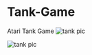 # Tank-Game
Atari Tank Game
![tank pic](https://user-images.githubusercontent.com/23534230/43352842-33920fac-91df-11e8-941d-4659b156d17c.png)

![tank pic](https://user-images.githubusercontent.com/23534230/43352829-e3ce7640-91de-11e8-9b4a-6573f59def4a.png)
